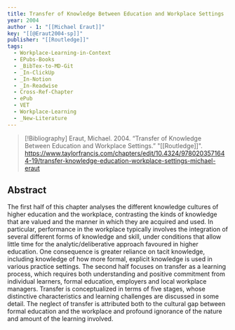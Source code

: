 ```yaml
---
title: Transfer of Knowledge Between Education and Workplace Settings
year: 2004
author - 1: "[[Michael Eraut]]"
key: "[[@Eraut2004-sp]]"
publisher: "[[Routledge]]"
tags:
  - Workplace-Learning-in-Context
  - EPubs-Books
  - _BibTex-to-MD-Git
  - _In-ClickUp
  - _In-Notion
  - _In-Readwise
  - Cross-Ref-Chapter
  - ePub
  - VET
  - Workplace-Learning
  - _New-Literature
---
```


> [!Bibliography]
> Eraut, Michael. 2004. “Transfer of Knowledge Between Education and Workplace Settings.” "[[Routledge]]". https://www.taylorfrancis.com/chapters/edit/10.4324/9780203571644-19/transfer-knowledge-education-workplace-settings-michael-eraut

## Abstract
The first half of this chapter analyses the different knowledge cultures of higher education and the workplace, contrasting the kinds of knowledge that are valued and the manner in which they are acquired and used. In particular, performance in the workplace typically involves the integration of several different forms of knowledge and skill, under conditions that allow little time for the analytic/deliberative approach favoured in higher education. One consequence is greater reliance on tacit knowledge, including knowledge of how more formal, explicit knowledge is used in various practice settings. The second half focuses on transfer as a learning process, which requires both understanding and positive commitment from individual learners, formal education, employers and local workplace managers. Transfer is conceptualized in terms of five stages, whose distinctive characteristics and learning challenges are discussed in some detail. The neglect of transfer is attributed both to the cultural gap between formal education and the workplace and profound ignorance of the nature and amount of the learning involved.